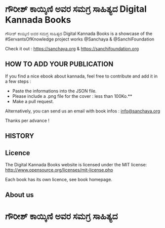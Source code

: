# ಗೌರೀಶ್ ಕಾಯ್ಕಿಣಿ ಅವರ ಸಮಗ್ರ ಸಾಹಿತ್ಯದ  Digital Kannada Books

ಗೌರೀಶ್ ಕಾಯ್ಕಿಣಿ ಅವರ ಸಮಗ್ರ ಸಾಹಿತ್ಯದ  Digital Kannada Books is a showcase of the #ServantsOfKnowledge project works @Sanchaya & @SanchiFoundation

Check it out : https://sanchaya.org & https://sanchifoundation.org

## HOW TO ADD YOUR PUBLICATION

If you find a nice ebook about kannada, feel free to contribute and add it in a few steps :

- Paste the informations into the JSON file.
- Please include a .png file for the cover : less than 100Ko.**
- Make a pull request.

Alternatively, you can send us an email with book infos : info@sanchaya.org

Thanks per advance !

## HISTORY


## Licence

The Digital Kannada Books website is licensed under the MIT license: http://www.opensource.org/licenses/mit-license.php

Each book has its own licence, see book homepage.

## About us
# ಗೌರೀಶ್ ಕಾಯ್ಕಿಣಿ ಅವರ ಸಮಗ್ರ ಸಾಹಿತ್ಯದ
